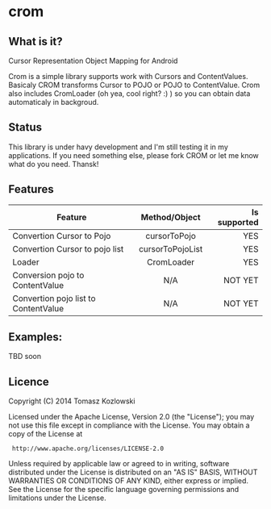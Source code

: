 crom
====

What is it?
-----------

Cursor Representation Object Mapping for Android

Crom is a simple library supports work with Cursors and ContentValues. Basicaly CROM transforms Cursor to POJO or POJO to ContentValue. Crom also includes CromLoader (oh yea, cool right? :) ) so you can obtain data automaticaly in backgroud.

Status
------

This library is under havy development and I'm still testing it in my applications. If you need something else, please fork CROM or let me know what do you need. Thansk!

Features
--------

| Feature                              | Method/Object    | Is supported  |
| ------------------------------------ |:----------------:| -------------:|
| Convertion Cursor to Pojo            | cursorToPojo     |     YES       |
| Convertion Cursor to pojo list       | cursorToPojoList |     YES       |
| Loader                               | CromLoader       |     YES       |
| Conversion pojo to ContentValue      | N/A              |   NOT YET     |
| Convertion pojo list to ContentValue | N/A              |   NOT YET     |


Examples:
--------
TBD soon

Licence
-------
Copyright (C) 2014 Tomasz Kozlowski

Licensed under the Apache License, Version 2.0 (the "License");
you may not use this file except in compliance with the License.
You may obtain a copy of the License at

     http://www.apache.org/licenses/LICENSE-2.0

Unless required by applicable law or agreed to in writing, software
distributed under the License is distributed on an "AS IS" BASIS,
WITHOUT WARRANTIES OR CONDITIONS OF ANY KIND, either express or implied.
See the License for the specific language governing permissions and
limitations under the License.
